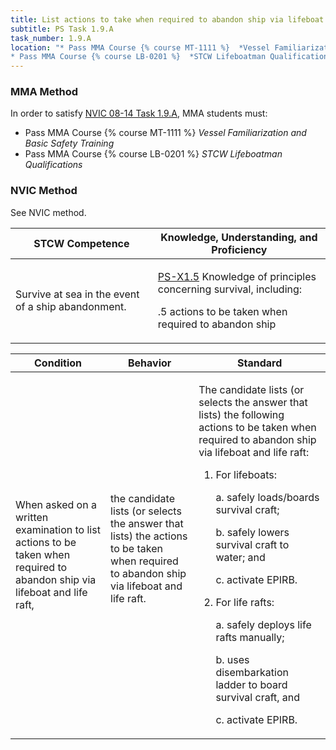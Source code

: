 ```yaml
---
title: List actions to take when required to abandon ship via lifeboat and life raft
subtitle: PS Task 1.9.A 
task_number: 1.9.A
location: "* Pass MMA Course {% course MT-1111 %}  *Vessel Familiarization and Basic Safety Training*
* Pass MMA Course {% course LB-0201 %}  *STCW Lifeboatman Qualifications*" 
---
```



### MMA Method

In order to satisfy  [NVIC 08-14  Task  1.9.A]({{site.baseurl}}/assets/images/nvic-08-14.pdf), MMA students must:

* Pass MMA Course {% course MT-1111 %}  *Vessel Familiarization and Basic Safety Training*
* Pass MMA Course {% course LB-0201 %}  *STCW Lifeboatman Qualifications*


### NVIC Method

<a onclick="togglevisibility('nvic_methods')" >See NVIC method.</a>

<div id='nvic_methods' class='hide'>

<table>
<thead>
<tr>
<th class='forty'> STCW Competence </th>
<th class='sixty'> Knowledge, Understanding, and Proficiency </th>
</tr>
</thead>




<tbody>
<tr><td markdown='1'>

Survive at sea in the event of a ship abandonment.

</td><td markdown='1'>

[PS-X1.5](../../tables/611.html#PS-X1.5) Knowledge of principles concerning survival, including:

.5  actions to be taken when required to abandon ship

</td></tr>


</tbody>
</table>


<table>
<thead>
<tr><th class='twenty'>  Condition </th><th class='twenty'> Behavior </th><th  class='sixty'>Standard </th></tr>
</thead>
<tbody >



<tr><td markdown='1'>

When asked on a written examination to list actions to be taken when required to abandon ship via lifeboat and life raft,

</td><td markdown='1'>

the candidate lists (or selects the answer that lists) the actions to be taken when required to abandon ship via lifeboat and life raft.

<br>

<div class="tooltip">
<span class="tooltiptext">
</span>
</div>


</td><td markdown='1'>

The candidate lists (or selects the answer that lists) the following actions to be taken when required to abandon ship via lifeboat and life raft: 

1.  For lifeboats: 

	a. safely loads/boards survival  craft;

 	b. safely lowers survival craft to  water;  and

 	c. activate EPIRB. 

2.  For life rafts: 

 	a. safely deploys life rafts manually; 

 	b. uses disembarkation ladder to board survival craft, and 

 	c. activate EPIRB.

</td></tr>
</tbody>
</table>
</div>
